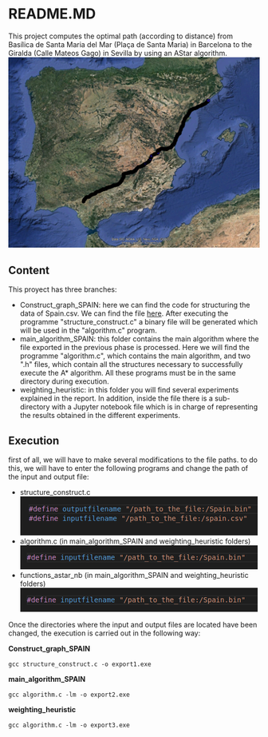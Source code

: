 # README.MD
 
This project computes the optimal path (according to distance) from Bası́lica de Santa
Maria del Mar (Plaça de Santa Maria) in Barcelona to the Giralda (Calle Mateos Gago) in Sevilla by
using an AStar algorithm.
![](weighting_heuristic/Imagenes_resultado_1/Astar_map.PNG)

## Content
This proyect has three branches:
* Construct_graph_SPAIN: here we can find the code for structuring the data of Spain.csv. We can find the file [here](http://lluis-alseda.cat/MasterOpt/index.html). After executing the programme "structure_construct.c" a binary file will be generated which will be used in the "algorithm.c" program. 
* main_algorithm_SPAIN: this folder contains the main algorithm where the file exported in the previous phase is processed. Here we will find the programme "algorithm.c", which contains the main algorithm, and two ".h" files, which contain all the structures necessary to successfully execute the A* algorithm. All these programs must be in the same directory during execution.
* weighting_heuristic: in this folder you will find several experiments explained in the report. In addition, inside the file there is a sub-directory with a Jupyter notebook file which is in charge of representing the results obtained in the different experiments.

## Execution

first of all, we will have to make several modifications to the file paths. to do this, we will have to enter the following programs and change the path of the input and output file: 

* structure_construct.c
![](Images/structure.png)
* algorithm.c (in main_algorithm_SPAIN and weighting_heuristic folders)
![](Images/rest.png)
* functions_astar_nb (in main_algorithm_SPAIN and weighting_heuristic folders)
![](Images/rest.png)

Once the directories where the input and output files are located have been changed, the execution is carried out in the following way:

**Construct_graph_SPAIN**
```{c}
gcc structure_construct.c -o export1.exe
```

**main_algorithm_SPAIN**

```{c}
gcc algorithm.c -lm -o export2.exe
```

**weighting_heuristic**

```{c}
gcc algorithm.c -lm -o export3.exe
```